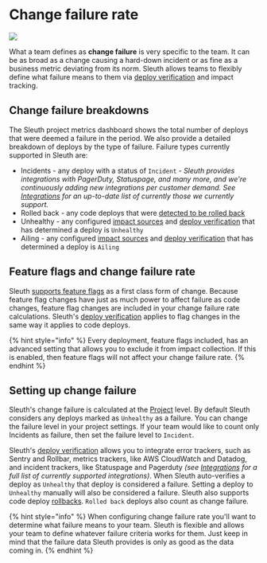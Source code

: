 # Change failure rate

![](../.gitbook/assets/60f24ada08217842ecef250b\_metrics-graphic-3-.svg)

What a team defines as **change failure** is very specific to the team. It can be as broad as a change causing a hard-down incident or as fine as a business metric deviating from its norm. Sleuth allows teams to flexibly define what failure means to them via [deploy verification](../auto-verify-your-deploys/) and impact tracking.

## Change failure breakdowns

The Sleuth project metrics dashboard shows the total number of deploys that were deemed a failure in the period. We also provide a detailed breakdown of deploys by the type of failure. Failure types currently supported in Sleuth are:

* Incidents - any deploy with a status of `Incident` - _Sleuth provides integrations with PagerDuty, Statuspage, and many more, and we're continuously adding new integrations per customer demand. See_ [_Integrations_](broken-reference) _for an up-to-date list of currently those we currently support._&#x20;
* Rolled back - any code deploys that were [detected to be rolled back](../modeling-your-deployments/code-deployments/rollbacks.md)
* Unhealthy - any configured [impact sources](../integrations-1/impact-sources/) and [deploy verification](../auto-verify-your-deploys/) that has determined a deploy is `Unhealthy`
* Ailing - any configured [impact sources](../integrations-1/impact-sources/) and [deploy verification](../auto-verify-your-deploys/) that has determined a deploy is `Ailing`

## Feature flags and change failure rate

Sleuth [supports feature flags](../modeling-your-deployments/feature-flags.md) as a first class form of change. Because feature flag changes have just as much power to affect failure as code changes, feature flag changes are included in your change failure rate calculations. Sleuth's [deploy verification](../auto-verify-your-deploys/) applies to flag changes in the same way it applies to code deploys.

{% hint style="info" %}
Every deployment, feature flags included, has an advanced setting that allows you to exclude it from impact collection. If this is enabled, then feature flags will not affect your change failure rate.
{% endhint %}

## Setting up change failure

Sleuth's change failure is calculated at the [Project](../modeling-your-deployments/projects/) level. By default Sleuth considers any deploys marked as `Unhealthy` as a failure. You can change the failure level in your project settings. If your team would like to count only Incidents as failure, then set the failure level to `Incident`.

Sleuth's [deploy verification](../auto-verify-your-deploys/) allows you to integrate error trackers, such as Sentry and Rollbar, metrics trackers, like AWS CloudWatch and Datadog, and incident trackers, like Statuspage and Pagerduty _(see_ [_Integrations_](broken-reference) _for a full list of currently supported integrations)_. When Sleuth auto-verifies a deploy as `Unhealthy` that deploy is considered a failure. Setting a deploy to `Unhealthy` manually will also be considered a failure. Sleuth also supports code deploy [rollbacks](../modeling-your-deployments/code-deployments/rollbacks.md). `Rolled back` deploys also count as change failure.

{% hint style="info" %}
When configuring change failure rate you'll want to determine what failure means to your team. Sleuth is flexible and allows your team to define whatever failure criteria works for them. Just keep in mind that the failure data Sleuth provides is only as good as the data coming in.
{% endhint %}
